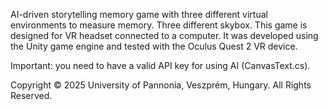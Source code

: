 AI-driven storytelling memory game with three different virtual environments to measure memory. Three different skybox.
This game is designed for VR headset connected to a computer. It was developed using the Unity game engine and tested with the Oculus Quest 2 VR device.

Important: you need to have a valid API key for using AI (CanvasText.cs). 

Copyright © 2025 University of Pannonia, Veszprém, Hungary. All Rights Reserved.
